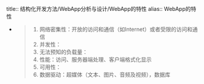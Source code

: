 title:: 结构化开发方法/WebApp分析与设计/WebApp的特性
alias:: WebApp的特性

- > 1.  网络密集性：开放的访问和通信（如Internet）或者受限的访问和通信
  > 2. 并发性：
  > 3. 无法预知的负载量：
  > 4. 性能：访问、服务器端处理、客户端格式化显示
  > 5. 可用性：
  > 6. 数据驱动：超媒体（文本、图片、音频及视频），数据库